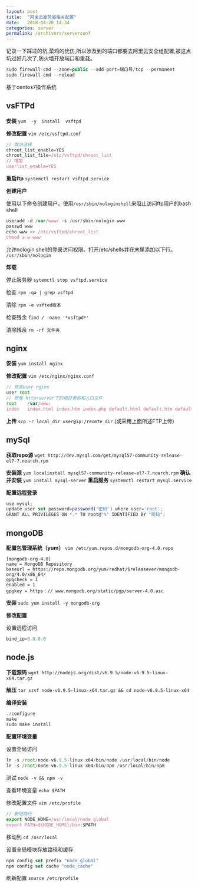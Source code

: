 ```yaml
---
layout: post
title:  "阿里云服务器相关配置"
date:   2018-04-20 14:34
categories: server
permalink: /archivers/serverconf
---
```

记录一下踩过的坑,菜鸡的忧伤,所以涉及到的端口都要去阿里云安全组配置,被这点坑过好几次了,防火墙开放端口和重载。
```js
sudo firewall-cmd --zone=public --add-port=端口号/tcp --permanent
sudo firewall-cmd --reload
```

基于centos7操作系统

## vsFTPd

**安装**
    `yum  -y  install  vsftpd`

**修改配置**
    `vim /etc/vsftpd.conf`
```js
// 取消注释
chroot_list_enable=YES
chroot_list_file=/etc/vsftpd/chroot_list
// 增加
userlist_enable=YES
```

**重启ftp**
    `systemctl restart vsftpd.service`

**创建用户**

使用以下命令创建用户。使用`/usr/sbin/nologinshell`来阻止访问ftp用户的bash shell
```js
useradd -d /var/www/ -s /usr/sbin/nologin www
passwd www
echo www >> /etc/vsftpd/chroot_list
chmod a-w www
```
允许nologin shell的登录访问权限。打开/etc/shells并在末尾添加以下行。
`/usr/sbin/nologin`

**卸载**

停止服务器 `sytemctl stop vsftpd.service`

检查 `rpm -qa | grep vsftpd`

清除 `rpm -e vsfted版本`

检查残余 `find / -name '*vsftpd*'`

清除残余 `rm -rf 文件夹`

## nginx
**安装**
    `yum install nginx`

**修改配置**
    `vim /etc/nginx/nginx.conf`

```js
// 修改user nginx
user root
// 修改 http>server下的根目录和和入口文件
root    /var/www;
index   index.html index.htm index.php default.html default.htm default.php;
```

**上传** `scp -r local_dir user@ip:/reomte_dir`
    (或采用上面所述FTP上传)

## mySql
**获取repo源**
    `wget http://dev.mysql.com/get/mysql57-community-release-el7-7.noarch.rpm`

**安装源**
    `yum localinstall mysql57-community-release-el7-7.noarch.rpm`
**确认并安装**
    `yum install mysql-server`
**重启服务**
    `systemctl restart mysql.service`

**配置远程登录**
```js
use mysql;
update user set password=password('密码') where user='root';
GRANT ALL PRIVILEGES ON *.* TO root@"%" IDENTIFIED BY "密码";
```

## mongoDB
**配置包管理系统（yum）**
    `vim /etc/yum.repos.d/mongodb-org-4.0.repo`
```
[mongodb-org-4.0]
name = MongoDB Repository
baseurl = https://repo.mongodb.org/yum/redhat/$releasever/mongodb-org/4.0/x86_64/
gpgcheck = 1
enabled = 1
gpgkey = https：// www.mongodb.org/static/pgp/server-4.0.asc
```

**安装**
    `sudo yum install -y mongodb-org`

**修改配置**

设置远程访问
```js
bind_ip=0.0.0.0
```
## node.js
**下载源码**
    `wget http://nodejs.org/dist/v6.9.5/node-v6.9.5-linux-x64.tar.gz`

**解压**
    `tar xzvf node-v6.9.5-linux-x64.tar.gz && cd node-v6.9.5-linux-x64`

**编译安装**
```js
./configure
make
sudo make install
```

**配置环境变量**

设置全局访问
```js
ln -s /root/node-v6.9.5-linux-x64/bin/node /usr/local/bin/node
ln -s /root/node-v6.9.5-linux-x64/bin/npm /usr/local/bin/npm
```
测试 `node -v && npm -v`

查看环境变量 `echo $PATH`

修改配置文件 `vim /etc/profile`
```js
// 新增两行
export NODE_HOME=/usr/local/node_global
export PATH=${NODE_HOME}/bin:$PATH
```

移动到
    `cd /usr/local`

设置全局模块存放路径和缓存
```js
npm config set prefix "node_global"
npm config set cache "node_cache"
```

刷新配置
    `source /etc/profile`


